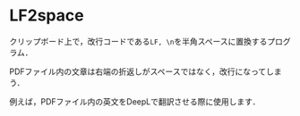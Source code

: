 # LF2space

クリップボード上で，改行コードである`LF, \n`を半角スペースに置換するプログラム．

PDFファイル内の文章は右端の折返しがスペースではなく，改行になってしまう．

例えば，PDFファイル内の英文をDeepLで翻訳させる際に使用します．